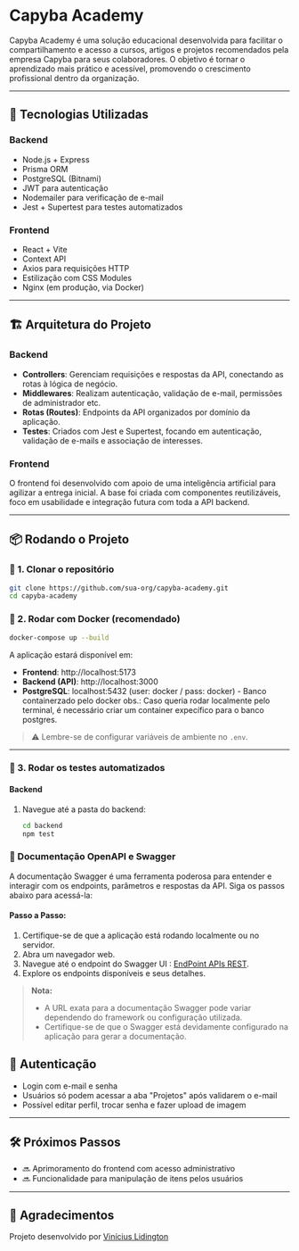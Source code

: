 # Capyba Academy

Capyba Academy é uma solução educacional desenvolvida para facilitar o compartilhamento e acesso a cursos, artigos e projetos recomendados pela empresa Capyba para seus colaboradores. O objetivo é tornar o aprendizado mais prático e acessível, promovendo o crescimento profissional dentro da organização.

---

## 🚀 Tecnologias Utilizadas

### Backend

- Node.js + Express
- Prisma ORM
- PostgreSQL (Bitnami)
- JWT para autenticação
- Nodemailer para verificação de e-mail
- Jest + Supertest para testes automatizados

### Frontend

- React + Vite
- Context API
- Axios para requisições HTTP
- Estilização com CSS Modules
- Nginx (em produção, via Docker)

---

## 🏗️ Arquitetura do Projeto

### Backend

- **Controllers**: Gerenciam requisições e respostas da API, conectando as rotas à lógica de negócio.
- **Middlewares**: Realizam autenticação, validação de e-mail, permissões de administrador etc.
- **Rotas (Routes)**: Endpoints da API organizados por domínio da aplicação.
- **Testes**: Criados com Jest e Supertest, focando em autenticação, validação de e-mails e associação de interesses.

### Frontend

O frontend foi desenvolvido com apoio de uma inteligência artificial para agilizar a entrega inicial. A base foi criada com componentes reutilizáveis, foco em usabilidade e integração futura com toda a API backend.

---

## 📦 Rodando o Projeto

### 🔧 1. Clonar o repositório

```bash
git clone https://github.com/sua-org/capyba-academy.git
cd capyba-academy
```

### 🐳 2. Rodar com Docker (recomendado)

```bash
docker-compose up --build
```

A aplicação estará disponível em:

- **Frontend**: http://localhost:5173
- **Backend (API)**: http://localhost:3000
- **PostgreSQL**: localhost:5432 (user: docker / pass: docker) - Banco containerzado pelo docker
  obs.: Caso queria rodar localmente pelo terminal, é necessário criar um container expecífico para o banco postgres.

> ⚠️ Lembre-se de configurar variáveis de ambiente no `.env`.

---

### 🧪 3. Rodar os testes automatizados

#### Backend

1. Navegue até a pasta do backend:
   ```bash
   cd backend
   npm test  

   ```

### 📖 Documentação OpenAPI e Swagger

A documentação Swagger é uma ferramenta poderosa para entender e interagir com os endpoints, parâmetros e respostas da API. Siga os passos abaixo para acessá-la:

#### Passo a Passo:

1. Certifique-se de que a aplicação está rodando localmente ou no servidor.
2. Abra um navegador web.
3. Navegue até o endpoint do Swagger UI : [EndPoint APIs REST](http://localhost:3000/api-docs).
4. Explore os endpoints disponíveis e seus detalhes.

> **Nota:**
>
> - A URL exata para a documentação Swagger pode variar dependendo do framework ou configuração utilizada.
> - Certifique-se de que o Swagger está devidamente configurado na aplicação para gerar a documentação.

## 🔑 Autenticação

- Login com e-mail e senha
- Usuários só podem acessar a aba "Projetos" após validarem o e-mail
- Possível editar perfil, trocar senha e fazer upload de imagem

---

## 🛠️ Próximos Passos

- 🔜 Aprimoramento do frontend com acesso administrativo
- 🔜 Funcionalidade para manipulação de itens pelos usuários

---

## 🤝 Agradecimentos

Projeto desenvolvido por [Vinícius Lidington](https://github.com/viniciuslidigton)
